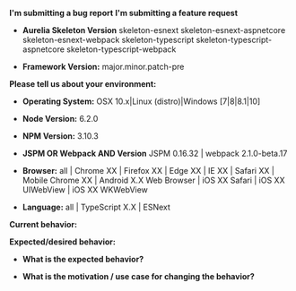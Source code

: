 <!--
BUGS: Please use this template.

SUPPORT REQUESTS/QUESTIONS: If you have a support request or question please
submit them to StackOverflow using the tag `[aurelia]`
http://stackoverflow.com/questions/tagged/aurelia
or the Aurelia Gitter https://gitter.im/aurelia/discuss

Durandal Inc. offers paid support agreements. Further information regarding paid support
may be obtained by emailing support@durandal.io

Future support requests submitted here will be closed.

The HTML comments below are for your reference, and are not displayed
when your issue is submitted, feel free to leave them.

Choose one of the two headings, delete the other.
-->
**I'm submitting a bug report**
**I'm submitting a feature request**

* **Aurelia Skeleton Version**
skeleton-esnext
skeleton-esnext-aspnetcore
skeleton-esnext-webpack
skeleton-typescript
skeleton-typescript-aspnetcore
skeleton-typescript-webpack
<!-- Delete any skeleton versions this DOES NOT apply to -->

* **Framework Version:**
major.minor.patch-pre

**Please tell us about your environment:**
* **Operating System:**
OSX 10.x|Linux (distro)|Windows [7|8|8.1|10]

* **Node Version:**
6.2.0
<!--
Minimum supported Node version is latest Node 4.x LTS
run `node -v`
-->

* **NPM Version:**
3.10.3
<!--
MINIMUM SUPPOERTED NPM VERSION IS 3.x. NPM 2.x WILL NOT WORK.
run `npm -v`
-->

* **JSPM OR Webpack AND Version**
JSPM 0.16.32 | webpack 2.1.0-beta.17
<!--
If using JSPM
run `jspm -v`
If using Webpack
run `webpack --help | grep webpack`
-->

* **Browser:**
all | Chrome XX | Firefox XX | Edge XX | IE XX | Safari XX | Mobile Chrome XX | Android X.X Web Browser | iOS XX Safari | iOS XX UIWebView | iOS XX WKWebView

* **Language:**
all | TypeScript X.X | ESNext


**Current behavior:**


**Expected/desired behavior:**
<!--
If the current behavior is a bug, please provide the steps to reproduce and, if possible, a minimal demo of the
problem along with a runnable gist, if possible.
To create a runnable gist, go to https://gist.run/?id=7542e061bc940cde506b&sha=6821c521a6c7bae6f59a36fb8628ecd1032b2d10
Then click "Fork to Public Gist".
Create your gist, then finally click "Update Gist." Include a link to the gist.run below.
-->


* **What is the expected behavior?**


* **What is the motivation / use case for changing the behavior?**
